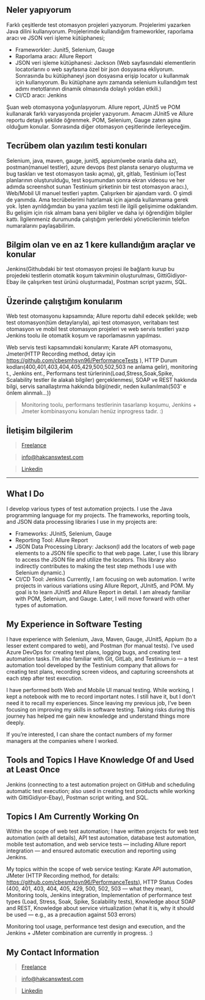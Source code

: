 ## Neler yapıyorum
Farklı çeşitlerde test otomasyon projeleri yazıyorum. Projelerimi yazarken Java dilini kullanıyorum.
Projelerimde kullandığım frameworkler, raporlama aracı ve JSON veri işleme kütüphanesi;
- Frameworkler: Junit5, Selenium, Gauge
- Raporlama aracı: Allure Report
- JSON veri işleme kütüphanesi: Jackson (Web sayfasındaki elementlerin locatorlarını o web sayfasına özel bir json dosyasına ekliyorum. Sonrasında bu kütüphaneyi json dosyasına erişip locator u kullanmak için kullanıyorum. Bu kütüphane aynı zamanda selenium kullandığım test adımı metotlarının dinamik olmasında dolaylı yoldan etkili.)
- CI/CD aracı: Jenkins
  
Şuan web otomasyona yoğunlaşıyorum. Allure report, JUnit5 ve POM kullanarak farklı varyasyonda projeler yazıyorum. Amacım JUnit5 ve Allure reportu detaylı şekilde öğrenmek. POM, Selenium, Gauge zaten aşina olduğum konular. Sonrasında diğer otomasyon çeşitlerinde ilerleyeceğim.

## Tecrübem olan yazılım testi konuları
Selenium, java, maven, gauge, junit5, appium(webe oranla daha az), postman(manuel testler), azure devops (test plansta senaryo oluşturma ve bug taskları ve test otomasyon taskı açma), git, gitlab, Testinium io(Test planlarının oluşturulduğu, test koşumundan sonra ekran videosu ve her adımda screenshot sunan Testinium şirketinin bir test otomasyon aracı.), Web/Mobil UI manuel testleri yaptım. Çalışırken bir ajandam vardı. O şimdi de yanımda. Ama tecrübelerimi hatırlamak için ajanda kullanmama gerek yok. İşten ayrıldığımdan bu yana yazılım testi ile ilgili gelişimime odaklandım. Bu gelişim için risk almam bana yeni bilgiler ve daha iyi öğrendiğim bilgiler kattı. İlgilenmeniz durumunda çalıştığım yerlerdeki yöneticilerimin telefon numaralarını paylaşabilirim.
## Bilgim olan ve en az 1 kere kullandığım araçlar ve konular
Jenkins(Githubdaki bir test otomasyon projesi ile bağlantı kurup bu projedeki testlerin otomatik koşum takvminin oluşturulması, GittiGidiyor-Ebay ile çalışırken test ürünü oluşturmada), Postman script yazımı, SQL.

## Üzerinde çalıştığım konularım
Web test otomasyonu kapsamında; Allure reportu dahil edecek şekilde; web test otomasyon(tüm detaylarıyla), api test otomasyon, veritabanı test otomasyon ve mobil test otomasyon projeleri ve web servis testleri yazıp Jenkins toolu ile otomatik koşum ve raporlamasının yapılması.

Web servis testi kapsamındaki konularım;
Karate API otomasyonu, Jmeter(HTTP Recording method, detay için https://github.com/cbesmhsyn96/PerformanceTests ), HTTP Durum kodları(400,401,403,404,405,429,500,502,503 ne anlama gelir), monitoring t., Jenkins ent., Performans test türlerinin(Load,Stress,Soak,Spike, Scalability testler ile alakalı bilgiler) gerçeklenmesi, SOAP ve REST hakkında bilgi, servis sanallaştırma hakkında bilgi(nedir, neden kullanılmalı(503' e önlem alınmalı...))

> Monitoring toolu, performans testlerinin tasarlanıp koşumu, Jenkins + Jmeter kombinasyonu konuları henüz inprogress tadır. :)


## İletişim bilgilerim
> [Freelance](https://www.hakcanswtest.com)

> info@hakcanswtest.com

> [Linkedin](https://www.linkedin.com/in/huseyinakcan34/)
----------------------------------------------------------------------------------------------------------------------------------
## What I Do
I develop various types of test automation projects. I use the Java programming language for my projects.
The frameworks, reporting tools, and JSON data processing libraries I use in my projects are:

- Frameworks: JUnit5, Selenium, Gauge
- Reporting Tool: Allure Report
- JSON Data Processing Library: Jackson(I add the locators of web page elements to a JSON file specific to that web page. Later, I use this library to access the JSON file and utilize the locators. This library also indirectly contributes to making the test step methods I use with Selenium dynamic.)
- CI/CD Tool: Jenkins
Currently, I am focusing on web automation. I write projects in various variations using Allure Report, JUnit5, and POM. My goal is to learn JUnit5 and Allure Report in detail. I am already familiar with POM, Selenium, and Gauge. Later, I will move forward with other types of automation.

## My Experience in Software Testing
I have experience with Selenium, Java, Maven, Gauge, JUnit5, Appium (to a lesser extent compared to web), and Postman (for manual tests). I’ve used Azure DevOps for creating test plans, logging bugs, and creating test automation tasks. I’m also familiar with Git, GitLab, and Testinium.io — a test automation tool developed by the Testinium company that allows for creating test plans, recording screen videos, and capturing screenshots at each step after test execution.

I have performed both Web and Mobile UI manual testing. While working, I kept a notebook with me to record important notes. I still have it, but I don't need it to recall my experiences. Since leaving my previous job, I’ve been focusing on improving my skills in software testing. Taking risks during this journey has helped me gain new knowledge and understand things more deeply.

If you’re interested, I can share the contact numbers of my former managers at the companies where I worked.

## Tools and Topics I Have Knowledge Of and Used at Least Once
Jenkins (connecting to a test automation project on GitHub and scheduling automatic test execution; also used in creating test products while working with GittiGidiyor-Ebay), Postman script writing, and SQL.

## Topics I Am Currently Working On
Within the scope of web test automation; I have written projects for web test automation (with all details), API test automation, database test automation, mobile test automation, and web service tests — including Allure report integration — and ensured automatic execution and reporting using Jenkins.

My topics within the scope of web service testing:
Karate API automation, JMeter (HTTP Recording method, for details: https://github.com/cbesmhsyn96/PerformanceTests),
HTTP Status Codes (400, 401, 403, 404, 405, 429, 500, 502, 503 — what they mean),
Monitoring tools, Jenkins integration,
Implementation of performance test types (Load, Stress, Soak, Spike, Scalability tests),
Knowledge about SOAP and REST,
Knowledge about service virtualization (what it is, why it should be used — e.g., as a precaution against 503 errors)

Monitoring tool usage, performance test design and execution, and the Jenkins + JMeter combination are currently in progress. :)



## My Contact Information
> [Freelance](https://www.hakcanswtest.com)

> info@hakcanswtest.com

> [Linkedin](https://www.linkedin.com/in/huseyinakcan34/)
